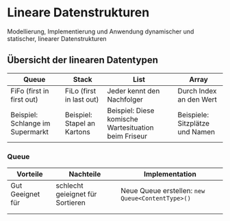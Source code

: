 # Lineare Datenstrukturen

Modellierung, Implementierung und Anwendung dynamischer und statischer, linearer Datenstrukturen

## Übersicht der linearen Datentypen
| Queue | Stack | List |Array |
|--|--|--|--
| FiFo (first in first out) | FiLo (first in last out) | Jeder kennt den Nachfolger | Durch Index an den Wert
| Beispiel: Schlange im Supermarkt | Beispiel: Stapel an Kartons | Beispiel: Diese komische Wartesituation beim Friseur | Beispiele: Sitzplätze und Namen 

### Queue

|Vorteile|Nachteile|Implementation
|-|-|-|
|Gut Geeignet für |schlecht geieignet für Sortieren|Neue Queue erstellen: `new Queue<ContentType>()`|
|||
|||
